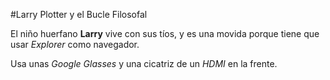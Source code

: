 #Larry Plotter y el Bucle Filosofal

El niño huerfano **Larry** vive con sus tíos, y es una movida porque tiene que usar *Explorer* como navegador.

Usa unas *Google Glasses* y una cicatriz de un *HDMI* en la frente.
